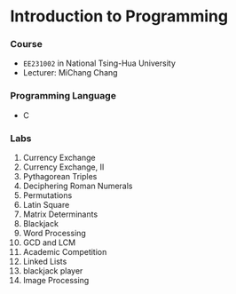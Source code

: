 # Introduction to Programming

### Course 
* `EE231002` in National Tsing-Hua University
* Lecturer: MiChang Chang
### Programming Language
* C
### Labs
1. Currency Exchange
2. Currency Exchange, II
3. Pythagorean Triples
4. Deciphering Roman Numerals
5. Permutations
6. Latin Square
7. Matrix Determinants
8. Blackjack
9. Word Processing
10. GCD and LCM
11. Academic Competition
12. Linked Lists
13. blackjack player
14. Image Processing

